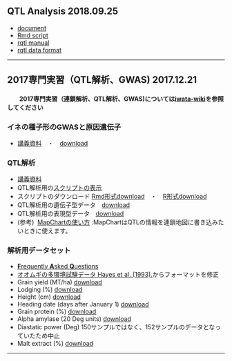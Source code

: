 ## QTL Analysis 2018.09.25
- [document](https://s3-ap-northeast-1.amazonaws.com/hkanegae/lecturematerials/rqtl_tutorial180925/rqtl_tutorial180925.html)
- [Rmd script](https://github.com/hkanegae/lecturematerials/blob/master/rqtl_tutorial180925/rqtl_tutorial180925.Rmd)
- [rqtl manual](http://www.rqtl.org/manual/qtl-manual.pdf)
- [rqtl data format](http://www.rqtl.org/sampledata/)

***

## 2017専門実習（QTL解析、GWAS) 2017.12.21 
#### 　　2017専門実習（連鎖解析、QTL解析、GWAS)については[iwata-wiki](https://sites.google.com/a/ut-biomet.org/iwata-wiki/xue-sheng-shi-xi2017-lian-suo-jie-xi-qtl-jie-xi-gwas)を参照してください　
### イネの種子形のGWASと原因遺伝子　
 - [講義資料](https://github.com/hkanegae/lecturematerials/blob/master/GWAS_exercise_171221.pdf)　・　[download](https://s3-ap-northeast-1.amazonaws.com/hkanegae/lecturematerials/GWAS_exercise_171221.pdf)
### QTL解析 
 - [講義資料](https://s3-ap-northeast-1.amazonaws.com/hkanegae/lecturematerials/rqtl.html)
 - QTL解析用の[スクリプトの表示](https://github.com/hkanegae/lecturematerials/blob/master/tutorial171221/rqtl.Rmd)
 - スクリプトのダウンロード [Rmd形式download](https://s3-ap-northeast-1.amazonaws.com/hkanegae/lecturematerials/tutorial171221/rqtl.Rmd)　・　[R形式download](https://s3-ap-northeast-1.amazonaws.com/hkanegae/lecturematerials/tutorial171221/rqtl.R)
 - QTL解析用の遺伝子型データ　[download](https://s3-ap-northeast-1.amazonaws.com/hkanegae/lecturematerials/tutorial171221/geno_bc.csv)
 - QTL解析用の表現型データ　[download](https://s3-ap-northeast-1.amazonaws.com/hkanegae/lecturematerials/tutorial171221/yield.csv)   
 - (参考)  [MapChartの使い方](https://github.com/hkanegae/lecturematerials/blob/master/MapChart.pdf) :MapChartはQTLの情報を連鎖地図に書き込みたいときに使えます。
### 解析用データセット
  - [**F**requently **A**sked **Q**uestions](https://github.com/hkanegae/lecturematerials/blob/master/FAQ.md) 
  - [オオムギの多環境試験データ Hayes et al. (1993).](https://wheat.pw.usda.gov/ggpages/SxM/phenotypes.html)からフォーマットを修正
  - Grain yield (MT/ha) [download](https://s3-ap-northeast-1.amazonaws.com/hkanegae/lecturematerials/data/yield.csv)
  - Lodging (%) [download](https://s3-ap-northeast-1.amazonaws.com/hkanegae/lecturematerials/data/lodging.csv)
  - Height (cm) [download](https://s3-ap-northeast-1.amazonaws.com/hkanegae/lecturematerials/data/height.csv)
  - Heading date (days after January 1) [download](https://s3-ap-northeast-1.amazonaws.com/hkanegae/lecturematerials/data/heading.csv)
  - Grain protein (%) [download](https://s3-ap-northeast-1.amazonaws.com/hkanegae/lecturematerials/data/grain.csv)
  - Alpha amylase (20 Deg units) [download](https://s3-ap-northeast-1.amazonaws.com/hkanegae/lecturematerials/data/amylase.csv)
  - Diastatic power (Deg) 150サンプルではなく、152サンプルのデータとなっていたため中止
  - Malt extract (%) [download](https://s3-ap-northeast-1.amazonaws.com/hkanegae/lecturematerials/data/malt.csv)
***
